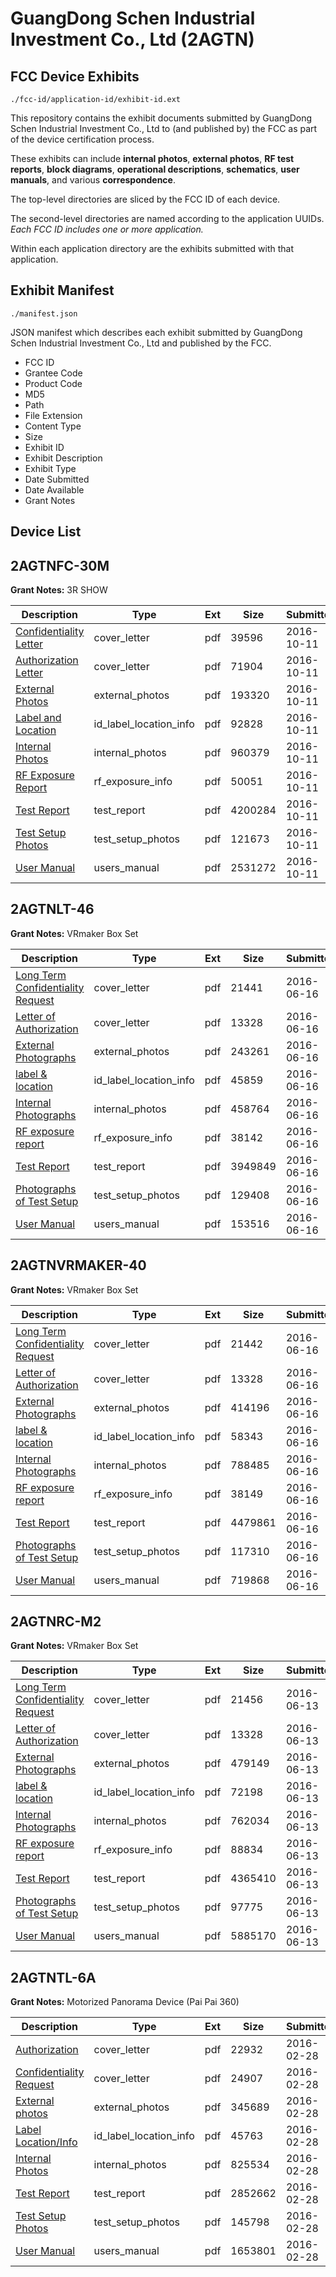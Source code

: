 # GuangDong Schen Industrial Investment Co., Ltd (2AGTN)
## FCC Device Exhibits

```
./fcc-id/application-id/exhibit-id.ext
```

This repository contains the exhibit documents submitted by GuangDong Schen Industrial Investment Co., Ltd to (and published by) the FCC as part of the device certification process.

These exhibits can include **internal photos**, **external photos**, **RF test reports**, **block diagrams**, **operational descriptions**, **schematics**, **user manuals**, and various **correspondence**.

The top-level directories are sliced by the FCC ID of each device.

The second-level directories are named according to the application UUIDs. *Each FCC ID includes one or more application.*

Within each application directory are the exhibits submitted with that application. 

## Exhibit Manifest

```
./manifest.json
```

JSON manifest which describes each exhibit submitted by GuangDong Schen Industrial Investment Co., Ltd and published by the FCC.

- FCC ID
- Grantee Code
- Product Code
- MD5
- Path
- File Extension
- Content Type
- Size
- Exhibit ID
- Exhibit Description
- Exhibit Type
- Date Submitted
- Date Available
- Grant Notes

## Device List
## 2AGTNFC-30M
**Grant Notes:** 3R SHOW

| Description | Type | Ext | Size | Submitted | Available |
| ----------- | ---- | --- | ---- | --------- | --------- |
| [Confidentiality Letter](2AGTNFC-30M/181acf2d972e99d39d813635eb67827c/3159701.pdf) | cover_letter | pdf | 39596 | 2016-10-11 | 2016-10-11 |
| [Authorization Letter](2AGTNFC-30M/181acf2d972e99d39d813635eb67827c/3159702.pdf) | cover_letter | pdf | 71904 | 2016-10-11 | 2016-10-11 |
| [External Photos](2AGTNFC-30M/181acf2d972e99d39d813635eb67827c/3159706.pdf) | external_photos | pdf | 193320 | 2016-10-11 | 2016-10-11 |
| [Label and Location](2AGTNFC-30M/181acf2d972e99d39d813635eb67827c/3159712.pdf) | id_label_location_info | pdf | 92828 | 2016-10-11 | 2016-10-11 |
| [Internal Photos](2AGTNFC-30M/181acf2d972e99d39d813635eb67827c/3159707.pdf) | internal_photos | pdf | 960379 | 2016-10-11 | 2016-10-11 |
| [RF Exposure Report](2AGTNFC-30M/181acf2d972e99d39d813635eb67827c/3159710.pdf) | rf_exposure_info | pdf | 50051 | 2016-10-11 | 2016-10-11 |
| [Test Report](2AGTNFC-30M/181acf2d972e99d39d813635eb67827c/3159711.pdf) | test_report | pdf | 4200284 | 2016-10-11 | 2016-10-11 |
| [Test Setup Photos](2AGTNFC-30M/181acf2d972e99d39d813635eb67827c/3159708.pdf) | test_setup_photos | pdf | 121673 | 2016-10-11 | 2016-10-11 |
| [User Manual](2AGTNFC-30M/181acf2d972e99d39d813635eb67827c/3159709.pdf) | users_manual | pdf | 2531272 | 2016-10-11 | 2016-10-11 |
## 2AGTNLT-46
**Grant Notes:** VRmaker Box Set

| Description | Type | Ext | Size | Submitted | Available |
| ----------- | ---- | --- | ---- | --------- | --------- |
| [Long Term Confidentiality Request](2AGTNLT-46/ece79ccf1396d8c5befb681d9c410c31/3030307.pdf) | cover_letter | pdf | 21441 | 2016-06-16 | 2016-06-16 |
| [Letter of Authorization](2AGTNLT-46/ece79ccf1396d8c5befb681d9c410c31/3030310.pdf) | cover_letter | pdf | 13328 | 2016-06-16 | 2016-06-16 |
| [External Photographs](2AGTNLT-46/ece79ccf1396d8c5befb681d9c410c31/3030302.pdf) | external_photos | pdf | 243261 | 2016-06-16 | 2016-06-16 |
| [label & location](2AGTNLT-46/ece79ccf1396d8c5befb681d9c410c31/3030308.pdf) | id_label_location_info | pdf | 45859 | 2016-06-16 | 2016-06-16 |
| [Internal Photographs](2AGTNLT-46/ece79ccf1396d8c5befb681d9c410c31/3030303.pdf) | internal_photos | pdf | 458764 | 2016-06-16 | 2016-06-16 |
| [RF exposure report](2AGTNLT-46/ece79ccf1396d8c5befb681d9c410c31/3030309.pdf) | rf_exposure_info | pdf | 38142 | 2016-06-16 | 2016-06-16 |
| [Test Report](2AGTNLT-46/ece79ccf1396d8c5befb681d9c410c31/3030312.pdf) | test_report | pdf | 3949849 | 2016-06-16 | 2016-06-16 |
| [Photographs of Test Setup](2AGTNLT-46/ece79ccf1396d8c5befb681d9c410c31/3030301.pdf) | test_setup_photos | pdf | 129408 | 2016-06-16 | 2016-06-16 |
| [User Manual](2AGTNLT-46/ece79ccf1396d8c5befb681d9c410c31/3030313.pdf) | users_manual | pdf | 153516 | 2016-06-16 | 2016-06-16 |
## 2AGTNVRMAKER-40
**Grant Notes:** VRmaker Box Set

| Description | Type | Ext | Size | Submitted | Available |
| ----------- | ---- | --- | ---- | --------- | --------- |
| [Long Term Confidentiality Request](2AGTNVRMAKER-40/466b5389e4fecba6ec9be894b9f210c6/3030328.pdf) | cover_letter | pdf | 21442 | 2016-06-16 | 2016-06-16 |
| [Letter of Authorization](2AGTNVRMAKER-40/466b5389e4fecba6ec9be894b9f210c6/3030331.pdf) | cover_letter | pdf | 13328 | 2016-06-16 | 2016-06-16 |
| [External Photographs](2AGTNVRMAKER-40/466b5389e4fecba6ec9be894b9f210c6/3030323.pdf) | external_photos | pdf | 414196 | 2016-06-16 | 2016-06-16 |
| [label & location](2AGTNVRMAKER-40/466b5389e4fecba6ec9be894b9f210c6/3030329.pdf) | id_label_location_info | pdf | 58343 | 2016-06-16 | 2016-06-16 |
| [Internal Photographs](2AGTNVRMAKER-40/466b5389e4fecba6ec9be894b9f210c6/3030324.pdf) | internal_photos | pdf | 788485 | 2016-06-16 | 2016-06-16 |
| [RF exposure report](2AGTNVRMAKER-40/466b5389e4fecba6ec9be894b9f210c6/3030330.pdf) | rf_exposure_info | pdf | 38149 | 2016-06-16 | 2016-06-16 |
| [Test Report](2AGTNVRMAKER-40/466b5389e4fecba6ec9be894b9f210c6/3030333.pdf) | test_report | pdf | 4479861 | 2016-06-16 | 2016-06-16 |
| [Photographs of Test Setup](2AGTNVRMAKER-40/466b5389e4fecba6ec9be894b9f210c6/3030322.pdf) | test_setup_photos | pdf | 117310 | 2016-06-16 | 2016-06-16 |
| [User Manual](2AGTNVRMAKER-40/466b5389e4fecba6ec9be894b9f210c6/3030334.pdf) | users_manual | pdf | 719868 | 2016-06-16 | 2016-06-16 |
## 2AGTNRC-M2
**Grant Notes:** VRmaker Box Set

| Description | Type | Ext | Size | Submitted | Available |
| ----------- | ---- | --- | ---- | --------- | --------- |
| [Long Term Confidentiality Request](2AGTNRC-M2/6703eda5fd95d5fe7a925c8f0529c954/3025356.pdf) | cover_letter | pdf | 21456 | 2016-06-13 | 2016-06-13 |
| [Letter of Authorization](2AGTNRC-M2/6703eda5fd95d5fe7a925c8f0529c954/3025359.pdf) | cover_letter | pdf | 13328 | 2016-06-13 | 2016-06-13 |
| [External Photographs](2AGTNRC-M2/6703eda5fd95d5fe7a925c8f0529c954/3025351.pdf) | external_photos | pdf | 479149 | 2016-06-13 | 2016-06-13 |
| [label & location](2AGTNRC-M2/6703eda5fd95d5fe7a925c8f0529c954/3025357.pdf) | id_label_location_info | pdf | 72198 | 2016-06-13 | 2016-06-13 |
| [Internal Photographs](2AGTNRC-M2/6703eda5fd95d5fe7a925c8f0529c954/3025352.pdf) | internal_photos | pdf | 762034 | 2016-06-13 | 2016-06-13 |
| [RF exposure report](2AGTNRC-M2/6703eda5fd95d5fe7a925c8f0529c954/3025358.pdf) | rf_exposure_info | pdf | 88834 | 2016-06-13 | 2016-06-13 |
| [Test Report](2AGTNRC-M2/6703eda5fd95d5fe7a925c8f0529c954/3025361.pdf) | test_report | pdf | 4365410 | 2016-06-13 | 2016-06-13 |
| [Photographs of Test Setup](2AGTNRC-M2/6703eda5fd95d5fe7a925c8f0529c954/3025350.pdf) | test_setup_photos | pdf | 97775 | 2016-06-13 | 2016-06-13 |
| [User Manual](2AGTNRC-M2/6703eda5fd95d5fe7a925c8f0529c954/3025362.pdf) | users_manual | pdf | 5885170 | 2016-06-13 | 2016-06-13 |
## 2AGTNTL-6A
**Grant Notes:** Motorized Panorama Device (Pai Pai 360)

| Description | Type | Ext | Size | Submitted | Available |
| ----------- | ---- | --- | ---- | --------- | --------- |
| [Authorization](2AGTNTL-6A/0e544437de64abcea99a493b95638bbe/2914128.pdf) | cover_letter | pdf | 22932 | 2016-02-28 | 2016-02-28 |
| [Confidentiality Request](2AGTNTL-6A/0e544437de64abcea99a493b95638bbe/2914129.pdf) | cover_letter | pdf | 24907 | 2016-02-28 | 2016-02-28 |
| [External photos](2AGTNTL-6A/0e544437de64abcea99a493b95638bbe/2914130.pdf) | external_photos | pdf | 345689 | 2016-02-28 | 2016-02-28 |
| [Label Location/Info](2AGTNTL-6A/0e544437de64abcea99a493b95638bbe/2914132.pdf) | id_label_location_info | pdf | 45763 | 2016-02-28 | 2016-02-28 |
| [Internal Photos](2AGTNTL-6A/0e544437de64abcea99a493b95638bbe/2914131.pdf) | internal_photos | pdf | 825534 | 2016-02-28 | 2016-02-28 |
| [Test Report](2AGTNTL-6A/0e544437de64abcea99a493b95638bbe/2914135.pdf) | test_report | pdf | 2852662 | 2016-02-28 | 2016-02-28 |
| [Test Setup Photos](2AGTNTL-6A/0e544437de64abcea99a493b95638bbe/2914133.pdf) | test_setup_photos | pdf | 145798 | 2016-02-28 | 2016-02-28 |
| [User Manual](2AGTNTL-6A/0e544437de64abcea99a493b95638bbe/2914134.pdf) | users_manual | pdf | 1653801 | 2016-02-28 | 2016-02-28 |
